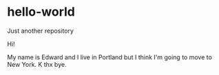 # hello-world
Just another repository

Hi! 

My name is Edward and I live in Portland but I think I'm going to move to New York. K thx bye.